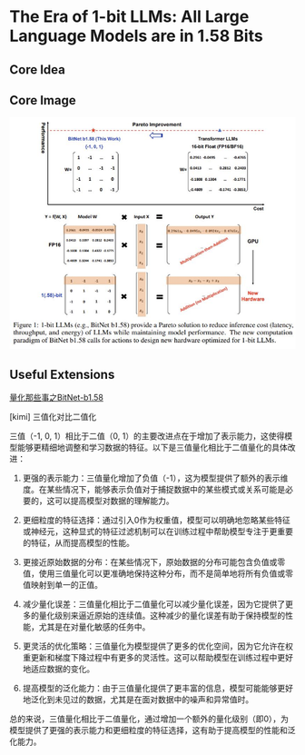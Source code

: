 # The Era of 1-bit LLMs: All Large Language Models are in 1.58 Bits

## Core Idea

## Core Image
![Figure 1](fig.1.jpg)

## Useful Extensions
[量化那些事之BitNet-b1.58](https://zhuanlan.zhihu.com/p/684658121)

[kimi] 三值化对比二值化

三值（-1, 0, 1）相比于二值（0, 1）的主要改进点在于增加了表示能力，这使得模型能够更精细地调整和学习数据的特征。以下是三值量化相比于二值量化的具体改进：

1. 更强的表示能力：三值量化增加了负值（-1），这为模型提供了额外的表示维度。在某些情况下，能够表示负值对于捕捉数据中的某些模式或关系可能是必要的，这可以提高模型对数据的理解能力。

2. 更细粒度的特征选择：通过引入0作为权重值，模型可以明确地忽略某些特征或神经元，这种显式的特征过滤机制可以在训练过程中帮助模型专注于更重要的特征，从而提高模型的性能。

3. 更接近原始数据的分布：在某些情况下，原始数据的分布可能包含负值或零值，使用三值量化可以更准确地保持这种分布，而不是简单地将所有负值或零值映射到单一的正值。

4. 减少量化误差：三值量化相比于二值量化可以减少量化误差，因为它提供了更多的量化级别来逼近原始的连续值。这种减少的量化误差有助于保持模型的性能，尤其是在对量化敏感的任务中。

5. 更灵活的优化策略：三值量化为模型提供了更多的优化空间，因为它允许在权重更新和梯度下降过程中有更多的灵活性。这可以帮助模型在训练过程中更好地适应数据的变化。

6. 提高模型的泛化能力：由于三值量化提供了更丰富的信息，模型可能能够更好地泛化到未见过的数据，尤其是在面对数据中的噪声和异常值时。

总的来说，三值量化相比于二值量化，通过增加一个额外的量化级别（即0），为模型提供了更强的表示能力和更细粒度的特征选择，这有助于提高模型的性能和泛化能力。